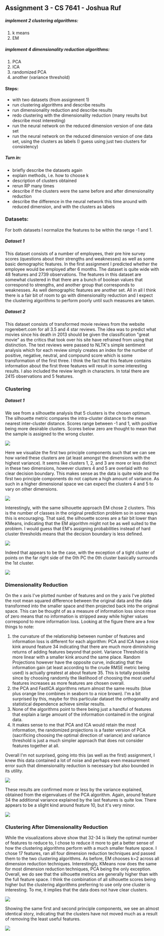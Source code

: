 ## Assignment 3 - CS 7641 - Joshua Ruf

##### implement 2 clustering algorithms:
1. k means
2. EM

##### implement 4 dimensionality reduction algorithms:
1. PCA
2. ICA
3. randomized PCA
4. another (variance threshold)

#### Steps:
- with two datasets (from assignment 1)
- run clustering algorithms and describe results
- run dimensionality reduction and describe results
- redo clustering with the dimensionality reduction (many results but describe most interesting)
- run the neural network on the reduced dimension version of one data set
- run the neural network on the reduced dimension version of one data set, using the clusters as labels (I guess using just two clusters for consistency)

##### Turn in:
- briefly describe the datasets again
- explain methods, i.e. how to choose k
- description of clusters obtained
- rerun RP many times
- describe if the clusters were the same before and after dimensionality reduction
- describe the difference in the neural network this time around with reduced dimension, and with the clusters as labels

### Datasets:

For both datasets I normalize the features to be within the range -1 and 1.

##### Dataset 1

This dataset consists of a number of employees, their pre hire survey scores (questions about their strengths and weaknesses) as well as some basic demographic features. In the first assignment I predicted whether the employee would be employed after 6 months. The dataset is quite wide with 48 features and 2739 observations. The features in this dataset are somewhat clustered in that there are a bunch of boolean values that correspond to strengths, and another group that corresponds to weaknesses. As well demographic features are another set. All in all I think there is a fair bit of room to go with dimensionality reduction and I expect the clustering algorithms to perform poorly until such measures are taken.

##### Dataset 2

This dataset consists of transformed movie reviews from the website rogerebert.com for all 3.5 and 4 star reviews. The idea was to predict what movies since his death in 2013 should be given the classification "great movie" as the critics that took over his site have refrained from using that distinction. The text reviews were passed to NLTK's simple sentiment analysis which for each review simply creates an index for the number of positive, negative, neutral, and compound score which is some transformation of the first three. I think the fact that this feature contains information about the first three features will result in some interesting results. I also included the review length in characters. In total there are 2415 observations and 5 features.

### Clustering

##### Dataset 1

We see from a silhouette analysis that 5 clusters is the chosen optimum. The silhouette metric compares the intra-cluster distance to the mean nearest inter-cluster distance. Scores range between -1 and 1, with positive being more desirable clusters. Scores below zero are thought to mean that the sample is assigned to the wrong cluster.

![](plots/kmeans_dataset_1.png)

Here we visualize the first two principle components such that we can see how varied these clusters are (at least amongst the dimensions with the highest variance). It seems like clusters 1, 2, and 3 are more or less distinct in these two dimensions, however clusters 4 and 5 are overlaid with no clear decision boundary. This makes sense as the data is quite wide and the first two principle components do not capture a high amount of variance. As such in a higher dimensional space we can expect the clusters 4 and 5 to vary on other dimensions.

![](plots/kmeans_dataset_1_clusters_pca_1_and_2.png)

Interestingly, with the same silhouette approach EM chose 2 clusters. This is the number of classes in the original prediction problem so in some ways this is encouraging. That said, the silhouette scores are a fair bit lower than KMeans, indicating that the EM algorithm might not be as well suited to the problem. I would guess that EM's assigning probabilities instead of hard cluster thresholds means that the decision boundary is less defined.

![](plots/em_dataset_1.png)

Indeed that appears to be the case, with the exception of a tight cluster of points on the far right side of the 0th PC the 0th cluster basically surrounds the 1st cluster.

![](plots/em_dataset_1_clusters_pca_1_and_2.png)

### Dimensionality Reduction

On the x axis I've plotted number of features and on the y axis I've plotted the root mean squared difference between the original data and the data transformed into the smaller space and then projected back into the original space. This can be thought of as a measure of information loss since rmse of zero means that no information is stripped away while higher values correspond to more information loss. Looking at the figure there are a few things to note:

1. the curvature of the relationship between number of features and information loss is different for each algorithm: PCA and ICA have a nice kink around feature 34 indicating that there are much more diminishing returns of adding features beyond that point. Variance Threshold is more linear with a smaller kink around the same place. Random Projections however have the opposite curve, indicating that the information gain (at least according to the crude RMSE metric being used) is actually greatest at about feature 35. This is totally possible since by choosing randomly the likelihood of choosing the most useful features increases as more features are chosen overall.
2. the PCA and FastICA algorithms return almost the same results (blue plus orange line combines in seaborn to a nice brown). I'm a bit surprised by this, maybe for this particular dataset the orthogonality and statistical dependence achieve similar results.
3. None of the algorithms point to there being just a handful of features that explain a large amount of the information contained in the original data.
4. It makes sense to me that PCA and ICA would retain the most information, the randomized projections is a faster version of PCA (sacrificing choosing the optimal direction of variance) and variance threshold is just a much simpler approach that does not consider features together at all.

Overall I'm not surprised, going into this (as well as the first) assignment, I knew this data contained a lot of noise and perhaps even measurement error such that dimensionality reduction is necessary but also bounded in its utility.

![](plots/dimensionality_reduction_dataset_1.png)

These results are confirmed more or less by the variance explained, obtained from the eigenvalues of the PCA algorithm. Again, around feature 34 the additional variance explained by the last features is quite low. There appears to be a slight kind around feature 10, but it's very minor.

![](plots/dimensionality_reduction_dataset_1_pca_variance.png)

### Clustering After Dimensionality Reduction

While the visualizations above show that 32-34 is likely the optimal number of features to reduce to, I chose to reduce it more to get a better sense of how the clustering algorithms perform with a much smaller feature space. I chose 17 features, ran all four dimension reduction techniques and passed them to the two clustering algorithms. As before, EM chooses k=2 across all dimension reduction techniques. Interestingly, KMeans now does the same for most dimension reduction techniques, PCA being the only exception. Overall, we do see that the silhouette metrics are generally higher than with the full feature space. I think the combination of all silhouette scores being higher but the clustering algorithms preferring to use only one cluster is interesting. To me, it implies that the data does not have clear clusters.

![](plots/Clustering_with_17_features_of_dataset_1.png)

Showing the same first and second principle components, we see an almost identical story, indicating that the clusters have not moved much as a result of removing the least useful features.

![](plots/kmeans_dataset_1_with_17_features_clusters_pca_1_and_2.png)




